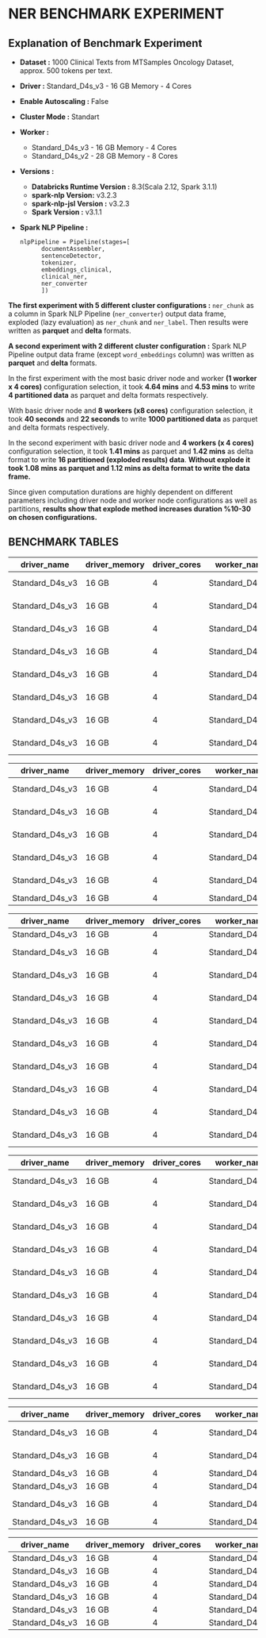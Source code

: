 # NER BENCHMARK EXPERIMENT
## Explanation of Benchmark Experiment

- **Dataset :** 1000 Clinical Texts from MTSamples Oncology Dataset, approx. 500 tokens per text.
- **Driver :** Standard_D4s_v3 - 16 GB Memory - 4 Cores
- **Enable Autoscaling :** False
- **Cluster Mode :** Standart
- **Worker :**
  - Standard_D4s_v3 - 16 GB Memory - 4 Cores
  - Standard_D4s_v2 - 28 GB Memory - 8 Cores
- **Versions :**
  - **Databricks Runtime Version :** 8.3(Scala 2.12, Spark 3.1.1)
  - **spark-nlp Version:** v3.2.3
  - **spark-nlp-jsl Version :** v3.2.3
  - **Spark Version :** v3.1.1
- **Spark NLP Pipeline :**

  ```
  nlpPipeline = Pipeline(stages=[
        documentAssembler,
        sentenceDetector,
        tokenizer,  
        embeddings_clinical,  
        clinical_ner,  
        ner_converter
        ])

  ```

**The first experiment with 5 different cluster configurations :** `ner_chunk`  as a column in Spark NLP Pipeline (`ner_converter`) output data frame, exploded (lazy evaluation) as `ner_chunk` and `ner_label`. Then results were written as **parquet** and **delta** formats.

**A second experiment with 2 different cluster configuration :** Spark NLP Pipeline output data frame (except `word_embeddings` column) was written as **parquet** and **delta** formats.

In the first experiment with the most basic driver node and worker **(1 worker x 4 cores)** configuration selection, it took **4.64 mins** and **4.53 mins** to write **4 partitioned data** as parquet and delta formats respectively.

With basic driver node and **8 workers (x8 cores)** configuration selection, it took **40 seconds** and **22 seconds** to write **1000 partitioned data** as parquet and delta formats respectively.

In the second experiment with basic driver node and **4 workers (x 4 cores)** configuration selection, it took **1.41 mins** as parquet and **1.42 mins** as delta format to write **16 partitioned (exploded results) data**.  **Without explode it took 1.08 mins as parquet and 1.12 mins as delta format to write the data frame.**

Since given computation durations are highly dependent on different parameters including driver node and worker node configurations as well as partitions, **results show that explode method increases duration  %10-30  on chosen configurations.**

## BENCHMARK TABLES

| driver\_name      | driver\_memory | driver\_cores | worker\_name      | worker\_memory | worker\_cores | input\_data\_rows | output\_data\_rows | action           | total\_worker\_number | total\_cores | partition | duration  |
| ----------------- | -------------- | ------------- | ----------------- | -------------- | ------------- | ----------------- | ------------------ | ---------------- | --------------------- | ------------ | --------- | --------- |
| Standard\_D4s\_v3 | 16 GB          | 4             | Standard\_D4s\_v3 | 16 GB          | 4             | 1000              | 78000              | write\_parquet   | 1                     | 4            | 4         | 4.64 min  |
| Standard\_D4s\_v3 | 16 GB          | 4             | Standard\_D4s\_v3 | 16 GB          | 4             | 1000              | 78000              | write\_deltalake | 1                     | 4            | 4         | 4.53 min  |
| Standard\_D4s\_v3 | 16 GB          | 4             | Standard\_D4s\_v3 | 16 GB          | 4             | 1000              | 78000              | write\_parquet   | 1                     | 4            | 10        | 4.42 min  |
| Standard\_D4s\_v3 | 16 GB          | 4             | Standard\_D4s\_v3 | 16 GB          | 4             | 1000              | 78000              | write\_deltalake | 1                     | 4            | 10        | 4.55 mins |
| Standard\_D4s\_v3 | 16 GB          | 4             | Standard\_D4s\_v3 | 16 GB          | 4             | 1000              | 78000              | write\_parquet   | 1                     | 4            | 100       | 4.19 mins |
| Standard\_D4s\_v3 | 16 GB          | 4             | Standard\_D4s\_v3 | 16 GB          | 4             | 1000              | 78000              | write\_deltalake | 1                     | 4            | 100       | 4.18 mins |
| Standard\_D4s\_v3 | 16 GB          | 4             | Standard\_D4s\_v3 | 16 GB          | 4             | 1000              | 78000              | write\_parquet   | 1                     | 4            | 1000      | 5.01 mins |
| Standard\_D4s\_v3 | 16 GB          | 4             | Standard\_D4s\_v3 | 16 GB          | 4             | 1000              | 78000              | write\_deltalake | 1                     | 4            | 1000      | 4.99 mins |

| driver\_name      | driver\_memory | driver\_cores | worker\_name      | worker\_memory | worker\_cores | input\_data\_rows | output\_data\_rows | action           | total\_worker\_number | total\_cores | partition | duration  |
| ----------------- | -------------- | ------------- | ----------------- | -------------- | ------------- | ----------------- | ------------------ | ---------------- | --------------------- | ------------ | --------- | --------- |
| Standard\_D4s\_v3 | 16 GB          | 4             | Standard\_D4s\_v3 | 16 GB          | 4             | 1000              | 78000              | write\_parquet   | 2                     | 8            | 10        | 2.82 mins |
| Standard\_D4s\_v3 | 16 GB          | 4             | Standard\_D4s\_v3 | 16 GB          | 4             | 1000              | 78000              | write\_deltalake | 2                     | 8            | 10        | 2.82 mins |
| Standard\_D4s\_v3 | 16 GB          | 4             | Standard\_D4s\_v3 | 16 GB          | 4             | 1000              | 78000              | write\_parquet   | 2                     | 8            | 100       | 2.27 mins |
| Standard\_D4s\_v3 | 16 GB          | 4             | Standard\_D4s\_v3 | 16 GB          | 4             | 1000              | 78000              | write\_deltalake | 2                     | 8            | 100       | 2.25 min  |
| Standard\_D4s\_v3 | 16 GB          | 4             | Standard\_D4s\_v3 | 16 GB          | 4             | 1000              | 78000              | write\_parquet   | 2                     | 8            | 1000      | 2.65 mins |
| Standard\_D4s\_v3 | 16 GB          | 4             | Standard\_D4s\_v3 | 16 GB          | 4             | 1000              | 78000              | write\_deltalake | 2                     | 8            | 1000      | 2.7 mins  |

| driver\_name      | driver\_memory | driver\_cores | worker\_name      | worker\_memory | worker\_cores | input\_data\_rows | output\_data\_rows | action           | total\_worker\_number | total\_cores | partition | duration  |
| ----------------- | -------------- | ------------- | ----------------- | -------------- | ------------- | ----------------- | ------------------ | ---------------- | --------------------- | ------------ | --------- | --------- |
| Standard\_D4s\_v3 | 16 GB          | 4             | Standard\_D4s\_v3 | 16 GB          | 4             | 1000              | 78000              | write\_parquet   | 4                     | 16           | 10        | 1.4 mins  |
| Standard\_D4s\_v3 | 16 GB          | 4             | Standard\_D4s\_v3 | 16 GB          | 4             | 1000              | 78000              | write\_deltalake | 4                     | 16           | 10        | 1.76 mins |
| Standard\_D4s\_v3 | 16 GB          | 4             | Standard\_D4s\_v3 | 16 GB          | 4             | 1000              | 78000              | write\_parquet   | 4                     | 16           | 16        | 1.41 mins |
| Standard\_D4s\_v3 | 16 GB          | 4             | Standard\_D4s\_v3 | 16 GB          | 4             | 1000              | 78000              | write\_deltalake | 4                     | 16           | 16        | 1.42 mins |
| Standard\_D4s\_v3 | 16 GB          | 4             | Standard\_D4s\_v3 | 16 GB          | 4             | 1000              | 78000              | write\_parquet   | 4                     | 16           | 32        | 1.36 mins |
| Standard\_D4s\_v3 | 16 GB          | 4             | Standard\_D4s\_v3 | 16 GB          | 4             | 1000              | 78000              | write\_deltalake | 4                     | 16           | 32        | 1.35 mins |
| Standard\_D4s\_v3 | 16 GB          | 4             | Standard\_D4s\_v3 | 16 GB          | 4             | 1000              | 78000              | write\_parquet   | 4                     | 16           | 100       | 1.21 mins |
| Standard\_D4s\_v3 | 16 GB          | 4             | Standard\_D4s\_v3 | 16 GB          | 4             | 1000              | 78000              | write\_deltalake | 4                     | 16           | 100       | 1.24 mins |
| Standard\_D4s\_v3 | 16 GB          | 4             | Standard\_D4s\_v3 | 16 GB          | 4             | 1000              | 78000              | write\_parquet   | 4                     | 16           | 1000      | 1.42 mins |
| Standard\_D4s\_v3 | 16 GB          | 4             | Standard\_D4s\_v3 | 16 GB          | 4             | 1000              | 78000              | write\_deltalake | 4                     | 16           | 1000      | 1.46 mins |

| driver\_name      | driver\_memory | driver\_cores | worker\_name      | worker\_memory | worker\_cores | input\_data\_rows | output\_data\_rows | action           | total\_worker\_number | total\_cores | partition | duration  |
| ----------------- | -------------- | ------------- | ----------------- | -------------- | ------------- | ----------------- | ------------------ | ---------------- | --------------------- | ------------ | --------- | --------- |
| Standard\_D4s\_v3 | 16 GB          | 4             | Standard\_D4s\_v3 | 16 GB          | 4             | 1000              | 1000               | write\_parquet   | 4                     | 16           | 10        | 1.39 min  |
| Standard\_D4s\_v3 | 16 GB          | 4             | Standard\_D4s\_v3 | 16 GB          | 4             | 1000              | 1000               | write\_deltalake | 4                     | 16           | 10        | 1.33 mins |
| Standard\_D4s\_v3 | 16 GB          | 4             | Standard\_D4s\_v3 | 16 GB          | 4             | 1000              | 1000               | write\_parquet   | 4                     | 16           | 16        | 1.08 mins |
| Standard\_D4s\_v3 | 16 GB          | 4             | Standard\_D4s\_v3 | 16 GB          | 4             | 1000              | 1000               | write\_deltalake | 4                     | 16           | 16        | 1,12 mins |
| Standard\_D4s\_v3 | 16 GB          | 4             | Standard\_D4s\_v3 | 16 GB          | 4             | 1000              | 1000               | write\_parquet   | 4                     | 16           | 32        | 1.09 mins |
| Standard\_D4s\_v3 | 16 GB          | 4             | Standard\_D4s\_v3 | 16 GB          | 4             | 1000              | 1000               | write\_deltalake | 4                     | 16           | 32        | 1.23 mins |
| Standard\_D4s\_v3 | 16 GB          | 4             | Standard\_D4s\_v3 | 16 GB          | 4             | 1000              | 1000               | write\_parquet   | 4                     | 16           | 100       | 1.05 mins |
| Standard\_D4s\_v3 | 16 GB          | 4             | Standard\_D4s\_v3 | 16 GB          | 4             | 1000              | 1000               | write\_deltalake | 4                     | 16           | 100       | 1.11 mins |
| Standard\_D4s\_v3 | 16 GB          | 4             | Standard\_D4s\_v3 | 16 GB          | 4             | 1000              | 1000               | write\_parquet   | 4                     | 16           | 1000      | 1.37 mins |
| Standard\_D4s\_v3 | 16 GB          | 4             | Standard\_D4s\_v3 | 16 GB          | 4             | 1000              | 1000               | write\_deltalake | 4                     | 16           | 1000      | 1.29 mins |

| driver\_name      | driver\_memory | driver\_cores | worker\_name      | worker\_memory | worker\_cores | input\_data\_rows | output\_data\_rows | action           | total\_worker\_number | total\_cores | partition | duration  |
| ----------------- | -------------- | ------------- | ----------------- | -------------- | ------------- | ----------------- | ------------------ | ---------------- | --------------------- | ------------ | --------- | --------- |
| Standard\_D4s\_v3 | 16 GB          | 4             | Standard\_D4s\_v3 | 16 GB          | 4             | 1000              | 78000              | write\_parquet   | 8                     | 32           | 32        | 1.21 mins |
| Standard\_D4s\_v3 | 16 GB          | 4             | Standard\_D4s\_v3 | 16 GB          | 4             | 1000              | 78000              | write\_deltalake | 8                     | 32           | 32        | 55.8 sec  |
| Standard\_D4s\_v3 | 16 GB          | 4             | Standard\_D4s\_v3 | 16 GB          | 4             | 1000              | 78000              | write\_parquet   | 8                     | 32           | 100       | 41 sec    |
| Standard\_D4s\_v3 | 16 GB          | 4             | Standard\_D4s\_v3 | 16 GB          | 4             | 1000              | 78000              | write\_deltalake | 8                     | 32           | 100       | 48 sec    |
| Standard\_D4s\_v3 | 16 GB          | 4             | Standard\_D4s\_v3 | 16 GB          | 4             | 1000              | 78000              | write\_parquet   | 8                     | 32           | 1000      | 1.36 min  |
| Standard\_D4s\_v3 | 16 GB          | 4             | Standard\_D4s\_v3 | 16 GB          | 4             | 1000              | 78000              | write\_deltalake | 8                     | 32           | 1000      | 48 sec    |

| driver\_name      | driver\_memory | driver\_cores | worker\_name      | worker\_memory | worker\_cores | input\_data\_rows | output\_data\_rows | action           | total\_worker\_number | total\_cores | partition | duration |
| ----------------- | -------------- | ------------- | ----------------- | -------------- | ------------- | ----------------- | ------------------ | ---------------- | --------------------- | ------------ | --------- | -------- |
| Standard\_D4s\_v3 | 16 GB          | 4             | Standard\_D4s\_v2 | 28 GB          | 8             | 1000              | 78000              | write\_parquet   | 8                     | 64           | 64        | 36 sec   |
| Standard\_D4s\_v3 | 16 GB          | 4             | Standard\_D4s\_v2 | 28 GB          | 8             | 1000              | 78000              | write\_deltalake | 8                     | 64           | 64        | 19 sec   |
| Standard\_D4s\_v3 | 16 GB          | 4             | Standard\_D4s\_v2 | 28 GB          | 8             | 1000              | 78000              | write\_parquet   | 8                     | 64           | 100       | 21 sec   |
| Standard\_D4s\_v3 | 16 GB          | 4             | Standard\_D4s\_v2 | 28 GB          | 8             | 1000              | 78000              | write\_deltalake | 8                     | 64           | 100       | 41 sec   |
| Standard\_D4s\_v3 | 16 GB          | 4             | Standard\_D4s\_v2 | 28 GB          | 8             | 1000              | 78000              | write\_parquet   | 8                     | 64           | 1000      | 40 sec   |
| Standard\_D4s\_v3 | 16 GB          | 4             | Standard\_D4s\_v2 | 28 GB          | 8             | 1000              | 78000              | write\_deltalake | 8                     | 64           | 1000      | 22 sec   |
